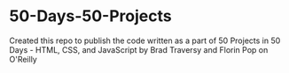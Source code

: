 # 50-Days-50-Projects
Created this repo to publish the code written as a part of 50 Projects in 50 Days - HTML, CSS, and JavaScript by Brad Traversy and Florin Pop on O'Reilly
